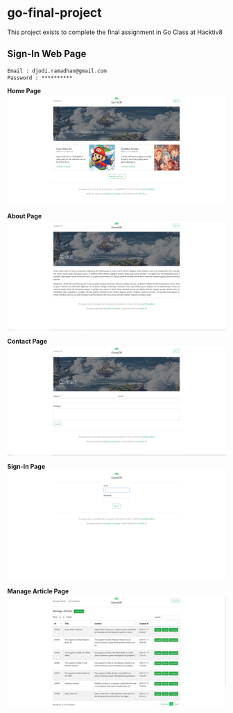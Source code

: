 # go-final-project
This project exists to complete the final assignment in Go Class at Hacktiv8

## Sign-In Web Page
```Sign-In Web Page
Email : djodi.ramadhan@gmail.com
Password : **********
```

<b>Home Page</b>
![Repo List](screenshots/home.JPG)

<b>About Page</b>
![Repo List](screenshots/about.JPG)

<b>Contact Page</b>
![Repo List](screenshots/contact.JPG)

<b>Sign-In Page</b>
![Repo List](screenshots/sign-in.JPG)

<b>Manage Article Page</b>
![Repo List](screenshots/manage-articles.JPG)
